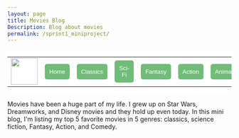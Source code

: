 ```yaml
---
layout: page
title: Movies Blog
Description: Blog about movies
permalink: /sprint1_miniproject/
---
```

<style>
    .movie_menu {
        background-color: white;
        display: flex;
        align-items: center;
    }
    
    .movie_button {
        color: white;
        background-color: #71BC78;
        border: none;
        border-radius: 5px;
        padding: 10px;
    }
</style>
<html>
    <head>
        <link rel="stylesheet" href="/sprints/sprint1/sprint1_style.css">
    </head>
    <div class="movie_menu">
        <table class="movie_table">
            <tr>
                <td><img src="{{site.baseurl}}/images/sprints/sprint1_images/movie_blog.png" height="60" title="GH Pages" alt=""></td>
                <td><a href="/aditi_bandaru_csp_2025/sprint1_miniproject/index"><button class="movie_button">Home</button></a></td>
                <td><a href="/aditi_bandaru_csp_2025/sprints/sprint1/classics_page/index"><button class="movie_button">Classics</button></a></td>
                <td><a href="/aditi_bandaru_csp_2025/sprints/sprint1/sci_fi_page/index"><button class="movie_button">Sci-Fi</button></a></td>
                <td><a href="/aditi_bandaru_csp_2025/sprints/sprint1/fantasy_page/index"><button class="movie_button">Fantasy</button></a></td>
                <td><a href="/aditi_bandaru_csp_2025/sprints/sprint1/action_page/index"><button class="movie_button">Action</button></a></td>
                <td><a href="/aditi_bandaru_csp_2025/sprints/sprint1/animation_page/index"><button class="movie_button">Animation</button></a></td>
            </tr>
        </table>
    </div>
    <div>
        <img src>
        <p>Movies have been a huge part of my life. I grew up on Star Wars, Dreamworks, and Disney movies and they hold up even today. In this mini blog, I'm listing my top 5 favorite movies in 5 genres: classics, science fiction, Fantasy, Action, and Comedy.</p>
    </div>

</html>